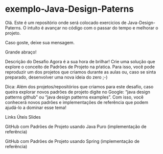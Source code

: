 # exemplo-Java-Design-Paterns

Olá. Este é um repositório onde será colocado exercicios de Java-Design-Paterns.
O intuíto é avançar no código com o passar do tempo e melhorar o projeto.

Caso goste, deixe sua mensagem.

Grande abraço!

Descrição do Desafio
Agora é a sua hora de brilhar! Crie uma solução que explore o conceito de Padrões de Projeto na pŕatica. Para isso, você pode reproduzir um dos projetos que criamos durante as aulas ou, caso se sinta preparado, desenvolver uma nova ideia do zero ;-)

Dica: Além dos projetos/repositórios que criamos para este desafio, caso queira explorar novos padrões de projeto digite no Google: “java design patterns github” ou “java design patterns examples”. Com isso, você conhecerá novos padrões e implementações de referência que podem ajudá-lo a dominar esse tema!

Links Úteis
Slides

GitHub com Padrões de Projeto usando Java Puro (implementação de referência)

GitHub com Padrões de Projeto usando Spring (implementação de referência)
